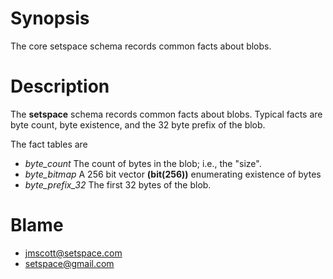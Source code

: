# Synopsis

The core setspace schema records common facts about blobs.

# Description

The **setspace** schema records common facts about blobs.  Typical facts
are byte count, byte existence, and the 32 byte prefix of the blob.

The fact tables are

* *byte_count* The count of bytes in the blob;  i.e., the "size".
* *byte_bitmap*	A 256 bit vector **(bit(256))** enumerating existence of bytes
* *byte_prefix_32* The first 32 bytes of the blob.

# Blame
* jmscott@setspace.com
* setspace@gmail.com
